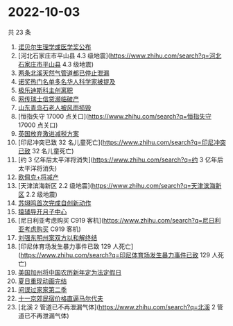 # 2022-10-03

共 23 条

<!-- BEGIN ZHIHUSEARCH -->
<!-- 最后更新时间 Mon Oct 03 2022 23:15:58 GMT+0800 (China Standard Time) -->
1. [诺贝尔生理学或医学奖公布](https://www.zhihu.com/search?q=诺贝尔生理学或医学奖公布)
1. [河北石家庄市平山县 4.3 级地震](https://www.zhihu.com/search?q=河北石家庄市平山县 4.3 级地震)
1. [两条北溪天然气管道都已停止泄漏](https://www.zhihu.com/search?q=两条北溪天然气管道都已停止泄漏)
1. [诺奖热门名单多名华人科学家被提及](https://www.zhihu.com/search?q=诺奖热门名单多名华人科学家被提及)
1. [极乐迪斯科主创离职](https://www.zhihu.com/search?q=极乐迪斯科主创离职)
1. [网传瑞士信贷濒临破产](https://www.zhihu.com/search?q=网传瑞士信贷濒临破产)
1. [山东青岛石老人被风雨损毁](https://www.zhihu.com/search?q=山东青岛石老人被风雨损毁)
1. [恒指失守 17000 点关口](https://www.zhihu.com/search?q=恒指失守 17000 点关口)
1. [英国放弃激进减税方案](https://www.zhihu.com/search?q=英国放弃激进减税方案)
1. [印尼冲突已致 32 名儿童死亡](https://www.zhihu.com/search?q=印尼冲突已致 32 名儿童死亡)
1. [约 3 亿年后太平洋将消失](https://www.zhihu.com/search?q=约 3 亿年后太平洋将消失)
1. [欧佩克+将减产](https://www.zhihu.com/search?q=欧佩克+将减产)
1. [天津滨海新区 2.2 级地震](https://www.zhihu.com/search?q=天津滨海新区 2.2 级地震)
1. [苏翊鸣首次完成自创新动作](https://www.zhihu.com/search?q=苏翊鸣首次完成自创新动作)
1. [猿辅导开月子中心](https://www.zhihu.com/search?q=猿辅导开月子中心)
1. [尼日利亚考虑购买 C919 客机](https://www.zhihu.com/search?q=尼日利亚考虑购买 C919 客机)
1. [刘强东明州案双方以和解终结](https://www.zhihu.com/search?q=刘强东明州案双方以和解终结)
1. [印尼体育场发生暴力事件已致 129 人死亡](https://www.zhihu.com/search?q=印尼体育场发生暴力事件已致 129 人死亡)
1. [美国加州将中国农历新年定为法定假日](https://www.zhihu.com/search?q=美国加州将中国农历新年定为法定假日)
1. [夏日重现动画完结](https://www.zhihu.com/search?q=夏日重现动画完结)
1. [间谍过家家第二季](https://www.zhihu.com/search?q=间谍过家家第二季)
1. [十一京郊民宿价格直逼马尔代夫](https://www.zhihu.com/search?q=十一京郊民宿价格直逼马尔代夫)
1. [北溪 2 管道已不再泄漏气体](https://www.zhihu.com/search?q=北溪 2 管道已不再泄漏气体)
<!-- END ZHIHUSEARCH -->

